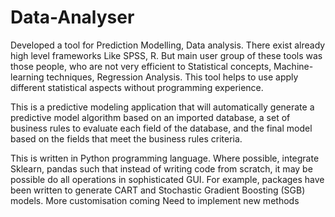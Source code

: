 # Data-Analyser
Developed a tool for Prediction Modelling, Data analysis. There exist already high level frameworks Like SPSS, R. But main user group of these tools was those people, who are not very efficient to Statistical concepts, Machine-learning techniques, Regression Analysis. This tool helps to use apply different statistical aspects without programming experience.

This is a predictive modeling application that will automatically generate a predictive model algorithm based on an imported database, a set of business rules to evaluate each field of the database, and the final model based on the fields that meet the business rules criteria.


This is written in Python programming language. Where possible, integrate Sklearn, pandas  such that instead of writing code from scratch, it may be possible do all operations in sophisticated GUI.  For example, packages have been written to generate CART and Stochastic Gradient Boosting (SGB) models.
More customisation coming
Need to implement new methods
